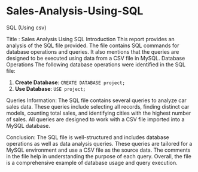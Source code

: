 # Sales-Analysis-Using-SQL
SQL (Using csv)

Title : Sales Analysis Using SQL
Introduction
This report provides an analysis of the SQL file provided. The file contains SQL commands for database operations and queries. It also mentions that the queries are designed to be executed using data from a CSV file in MySQL.
Database Operations
The following database operations were identified in the SQL file:
1. **Create Database**: `CREATE DATABASE project;`
2. **Use Database**: `USE project;`


Queries Information:
The SQL file contains several queries to analyze car sales data. These queries include selecting all records, finding distinct car models, counting total sales, and identifying cities with the highest number of sales. All queries are designed to work with a CSV file imported into a MySQL database.

Conclusion:
The SQL file is well-structured and includes database operations as well as data analysis queries. These queries are tailored for a MySQL environment and use a CSV file as the source data. The comments in the file help in understanding the purpose of each query. Overall, the file is a comprehensive example of database usage and query execution.
